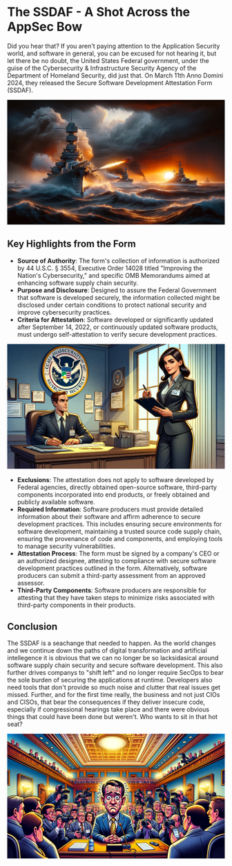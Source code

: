# The SSDAF - A Shot Across the AppSec Bow

Did you hear that? If you aren't paying attention to the Application Security world, and software in general, you can be excused for not hearing it, but let there be no doubt, the United States Federal government, under the guise of the Cybersecurity & Infrastructure Security Agency of the Department of Homeland Security, did just that. On March 11th Anno Domini 2024, they released the Secure Software Development Attestation Form (SSDAF).

![Shot Across the Bow](/images/shot-across-the-bow.jpg)

## Key Highlights from the Form

- **Source of Authority**: The form's collection of information is authorized by 44 U.S.C. § 3554, Executive Order 14028 titled "Improving the Nation's Cybersecurity," and specific OMB Memorandums aimed at enhancing software supply chain security.
- **Purpose and Disclosure**: Designed to assure the Federal Government that software is developed securely, the information collected might be disclosed under certain conditions to protect national security and improve cybersecurity practices.
- **Criteria for Attestation**: Software developed or significantly updated after September 14, 2022, or continuously updated software products, must undergo self-attestation to verify secure development practices.

![Attestation](/images/attestation-cartoon.jpg)

- **Exclusions**: The attestation does not apply to software developed by Federal agencies, directly obtained open-source software, third-party components incorporated into end products, or freely obtained and publicly available software.
- **Required Information**: Software producers must provide detailed information about their software and affirm adherence to secure development practices. This includes ensuring secure environments for software development, maintaining a trusted source code supply chain, ensuring the provenance of code and components, and employing tools to manage security vulnerabilities.
- **Attestation Process**: The form must be signed by a company's CEO or an authorized designee, attesting to compliance with secure software development practices outlined in the form. Alternatively, software producers can submit a third-party assessment from an approved assessor.
- **Third-Party Components**: Software producers are responsible for attesting that they have taken steps to minimize risks associated with third-party components in their products.

## Conclusion

The SSDAF is a seachange that needed to happen. As the world changes and we continue down the paths of digital transformation and artificial intellegence it is obvious that we can no longer be so lacksidasical around software supply chain security and secure software development. This also further drives companys to "shift left" and no longer require SecOps to bear the sole burden of securing the applications at runtime. Developers also need tools that don't provide so much noise and clutter that real issues get missed. Further, and for the first time really, the business and not just CIOs and CISOs, that bear the consequences if they deliver insecure code, especially if congressional hearings take place and there were obvious things that could have been done but weren't. Who wants to sit in that hot seat?

![Grilled by Congress](/images/cartoon-congressional-inquiry.jpg)